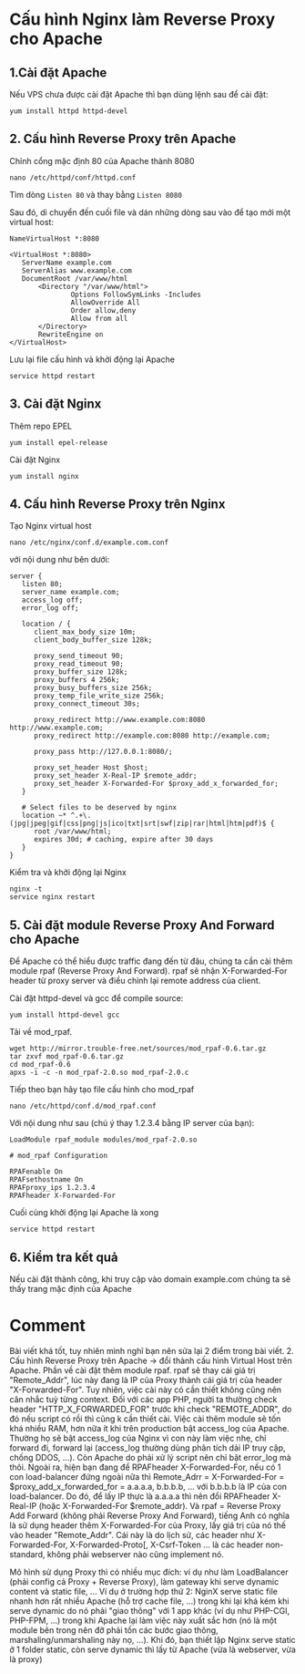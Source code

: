 # Cấu hình Nginx làm Reverse Proxy cho Apache

## 1.Cài đặt Apache

Nếu VPS chưa được cài đặt Apache thì bạn dùng lệnh sau để cài đặt:

```
yum install httpd httpd-devel
```

## 2. Cấu hình Reverse Proxy trên Apache

Chỉnh cổng mặc định 80 của Apache thành 8080

```
nano /etc/httpd/conf/httpd.conf
```

Tìm dòng `Listen 80` và thay bằng `Listen 8080`

Sau đó, di chuyển đến cuối file và dán những dòng sau vào để tạo mới một virtual host:

```
NameVirtualHost *:8080

<VirtualHost *:8080>
   ServerName example.com
   ServerAlias www.example.com
   DocumentRoot /var/www/html
       <Directory "/var/www/html">
               Options FollowSymLinks -Includes
               AllowOverride All
               Order allow,deny
               Allow from all
       </Directory>
       RewriteEngine on
</VirtualHost>
```

Lưu lại file cấu hình và khởi động lại Apache

```
service httpd restart
```

## 3. Cài đặt Nginx

Thêm repo EPEL

```
yum install epel-release
```

Cài đặt Nginx

```
yum install nginx
```

## 4. Cấu hình Reverse Proxy trên Nginx

Tạo Nginx virtual host

```
nano /etc/nginx/conf.d/example.com.conf
```

với nội dung như bên dưới:

```
server {
   listen 80;
   server_name example.com;
   access_log off;
   error_log off;

   location / {
      client_max_body_size 10m;
      client_body_buffer_size 128k;

      proxy_send_timeout 90;
      proxy_read_timeout 90;
      proxy_buffer_size 128k;
      proxy_buffers 4 256k;
      proxy_busy_buffers_size 256k;
      proxy_temp_file_write_size 256k;
      proxy_connect_timeout 30s;

      proxy_redirect http://www.example.com:8080 http://www.example.com;
      proxy_redirect http://example.com:8080 http://example.com;

      proxy_pass http://127.0.0.1:8080/;

      proxy_set_header Host $host;
      proxy_set_header X-Real-IP $remote_addr;
      proxy_set_header X-Forwarded-For $proxy_add_x_forwarded_for;
   }

   # Select files to be deserved by nginx
   location ~* ^.+\.(jpg|jpeg|gif|css|png|js|ico|txt|srt|swf|zip|rar|html|htm|pdf)$ {
      root /var/www/html;
      expires 30d; # caching, expire after 30 days
   }
}
```

Kiểm tra và khởi động lại Nginx

```
nginx -t
service nginx restart
```

## 5. Cài đặt module Reverse Proxy And Forward cho Apache

Để Apache có thể hiểu được traffic đang đến từ đâu, chúng ta cần cài thêm module rpaf (Reverse Proxy And Forward). rpaf sẽ nhận X-Forwarded-For header từ proxy server và điều chỉnh lại remote address của client.

Cài đặt httpd-devel và gcc để compile source:

```
yum install httpd-devel gcc
```

Tải về mod_rpaf.

```
wget http://mirror.trouble-free.net/sources/mod_rpaf-0.6.tar.gz
tar zxvf mod_rpaf-0.6.tar.gz
cd mod_rpaf-0.6
apxs -i -c -n mod_rpaf-2.0.so mod_rpaf-2.0.c
```

Tiếp theo bạn hãy tạo file cấu hình cho mod_rpaf

```
nano /etc/httpd/conf.d/mod_rpaf.conf
```

Với nội dung như sau (chú ý thay 1.2.3.4 bằng IP server của bạn):

```
LoadModule rpaf_module modules/mod_rpaf-2.0.so

# mod_rpaf Configuration

RPAFenable On
RPAFsethostname On
RPAFproxy_ips 1.2.3.4
RPAFheader X-Forwarded-For
```

Cuối cùng khởi động lại Apache là xong

```
service httpd restart
```

## 6. Kiểm tra kết quả

Nếu cài đặt thành công, khi truy cập vào domain example.com chúng ta sẽ thấy trang mặc định của Apache

# Comment

Bài viết khá tốt, tuy nhiên mình nghĩ bạn nên sửa lại 2 điểm trong bài viết.
2. Cấu hình Reverse Proxy trên Apache -> đổi thành cấu hình Virtual Host trên Apache.
Phần về cài đặt thêm module rpaf. rpaf sẽ thay cái giá trị "Remote_Addr", lúc này đang là IP của Proxy thành cái giá trị của header "X-Forwarded-For". Tuy nhiên, việc cài này có cần thiết không cũng nên cân nhắc tuỳ từng context.
Đối với các app PHP, người ta thường check header "HTTP_X_FORWARDED_FOR" trước khi check "REMOTE_ADDR", do đó nếu script có rồi thì cũng k cần thiết cài. Việc cài thêm module sẽ tốn khá nhiều RAM, hơn nữa ít khi trên production bật access_log của Apache. Thường họ sẽ bật access_log của Nginx vì con này làm việc nhẹ, chỉ forward đi, forward lại (access_log thường dùng phân tích dải IP truy cập, chống DDOS, ...). Còn Apache do phải xử lý script nên chỉ bật error_log mà thôi.
Ngoài ra, hiện bạn đang để RPAFheader X-Forwarded-For, nếu có 1 con load-balancer đứng ngoài nữa thì Remote_Adrr = X-Forwarded-For = $proxy_add_x_forwarded_for = a.a.a.a, b.b.b.b, ... với b.b.b.b là IP của con load-balancer. Do đó, để lấy IP thực là a.a.a.a thì nên đổi RPAFheader X-Real-IP (hoặc X-Forwarded-For $remote_addr).
Và rpaf = Reverse Proxy Add Forward (không phải Reverse Proxy And Forward), tiếng Anh có nghĩa là sử dụng header thêm X-Forwarded-For của Proxy, lấy giá trị của nó thế vào header "Remote_Addr". Cái này là do lịch sử, các header như X-Forwarded-For, X-Forwarded-Proto[, X-Csrf-Token ... là các header non-standard, không phải webserver nào cũng implement nó.

Mô hình sử dụng Proxy thì có nhiều mục đích: ví dụ như làm LoadBalancer (phải config cả Proxy + Reverse Proxy), làm gateway khi serve dynamic content và static file, ...
Ví dụ ở trường hợp thứ 2: NginX serve static file nhanh hơn rất nhiều Apache (hỗ trợ cache file, ...) trong khi lại khá kém khi serve dynamic do nó phải "giao thông" với 1 app khác (ví dụ như PHP-CGI, PHP-FPM, ...) trong khi Apache lại làm việc này xuất sắc hơn (nó là một module bên trong nên đỡ phải tốn các bước giao thông, marshaling/unmarshaling này nọ, ...). Khi đó, bạn thiết lập Nginx serve static ở 1 folder static, còn serve dynamic thì lấy từ Apache (vừa là webserver, vừa là proxy)